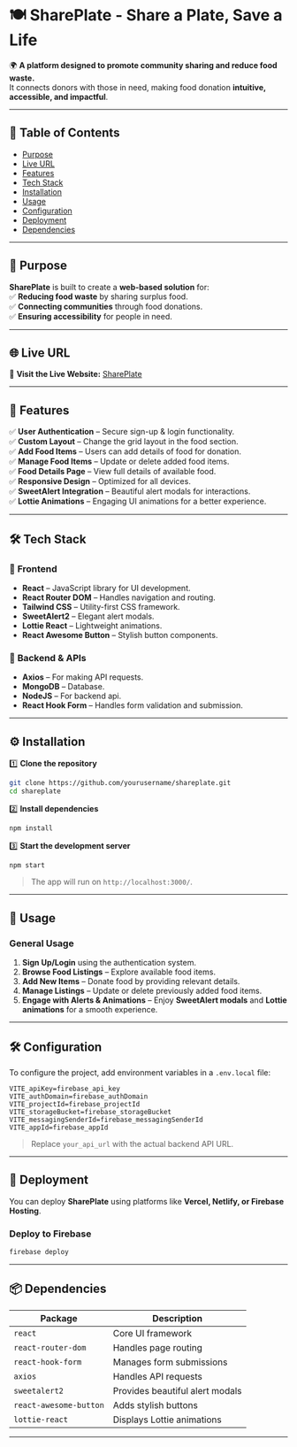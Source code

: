 # 🍽️ SharePlate - Share a Plate, Save a Life  

🌍 **A platform designed to promote community sharing and reduce food waste.**  
It connects donors with those in need, making food donation **intuitive, accessible, and impactful**.  

---

## 📜 Table of Contents  

- [Purpose](#-purpose)  
- [Live URL](#-live-url)  
- [Features](#-features)  
- [Tech Stack](#-tech-stack)  
- [Installation](#-installation)  
- [Usage](#-usage)  
- [Configuration](#-configuration)  
- [Deployment](#-deployment)  
- [Dependencies](#-dependencies)  

---

## 🎯 Purpose  

**SharePlate** is built to create a **web-based solution** for:  
✅ **Reducing food waste** by sharing surplus food.  
✅ **Connecting communities** through food donations.  
✅ **Ensuring accessibility** for people in need.  

---

## 🌐 Live URL  

🔗 **Visit the Live Website:** [SharePlate](https://shareplate-72dea.web.app)  

---

## 🚀 Features  

✅ **User Authentication** – Secure sign-up & login functionality.  
✅ **Custom Layout** – Change the grid layout in the food section.  
✅ **Add Food Items** – Users can add details of food for donation.  
✅ **Manage Food Items** – Update or delete added food items.  
✅ **Food Details Page** – View full details of available food.  
✅ **Responsive Design** – Optimized for all devices.  
✅ **SweetAlert Integration** – Beautiful alert modals for interactions.  
✅ **Lottie Animations** – Engaging UI animations for a better experience.  

---

## 🛠 Tech Stack  

### 🔹 **Frontend**  
- **React** – JavaScript library for UI development.  
- **React Router DOM** – Handles navigation and routing.  
- **Tailwind CSS** – Utility-first CSS framework.  
- **SweetAlert2** – Elegant alert modals.  
- **Lottie React** – Lightweight animations.  
- **React Awesome Button** – Stylish button components.  

### 🔹 **Backend & APIs**  
- **Axios** – For making API requests.  
- **MongoDB** – Database.  
- **NodeJS** – For backend api.  
- **React Hook Form** – Handles form validation and submission.  

---

## ⚙️ Installation  

1️⃣ **Clone the repository**  
```bash
git clone https://github.com/yourusername/shareplate.git
cd shareplate
```

2️⃣ **Install dependencies**  
```bash
npm install
```

3️⃣ **Start the development server**  
```bash
npm start
```
> The app will run on `http://localhost:3000/`.  

---

## 📖 Usage  

### **General Usage**  
1. **Sign Up/Login** using the authentication system.  
2. **Browse Food Listings** – Explore available food items.  
3. **Add New Items** – Donate food by providing relevant details.  
4. **Manage Listings** – Update or delete previously added food items.  
5. **Engage with Alerts & Animations** – Enjoy **SweetAlert modals** and **Lottie animations** for a smooth experience.  

---

## 🛠 Configuration  

To configure the project, add environment variables in a `.env.local` file:  

```env
VITE_apiKey=firebase_api_key
VITE_authDomain=firebase_authDomain
VITE_projectId=firebase_projectId
VITE_storageBucket=firebase_storageBucket
VITE_messagingSenderId=firebase_messagingSenderId
VITE_appId=firebase_appId
```
> Replace `your_api_url` with the actual backend API URL.  

---

## 🚀 Deployment  

You can deploy **SharePlate** using platforms like **Vercel, Netlify, or Firebase Hosting**.  

### **Deploy to Firebase**  
```bash
firebase deploy
```

---

## 📦 Dependencies  

| Package              | Description |
|----------------------|------------|
| `react`             | Core UI framework |
| `react-router-dom`  | Handles page routing |
| `react-hook-form`   | Manages form submissions |
| `axios`             | Handles API requests |
| `sweetalert2`       | Provides beautiful alert modals |
| `react-awesome-button` | Adds stylish buttons |
| `lottie-react`      | Displays Lottie animations |

---
